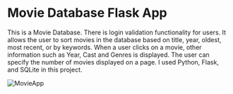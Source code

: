 # Movie Database Flask App

This is a Movie Database. There is login validation functionality for users. It allows the user to sort movies in the database based on title, year, oldest, most recent, or by keywords. When a user clicks on a movie, other information such as Year, Cast and Genres is displayed. The user can specify the number of movies displayed on a page. I used Python, Flask, and SQLite in this project.

![MovieApp](https://user-images.githubusercontent.com/88254705/214164794-f28b865d-3284-40c5-b642-ccfc982242e5.png)
